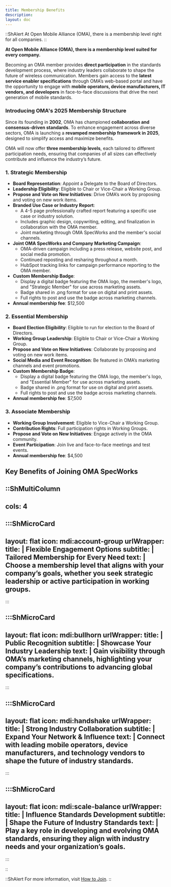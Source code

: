 ```yaml
---
title: Membership Benefits
description:
layout: doc
---
```

::ShAlert
At Open Mobile Alliance (OMA), there is a membership level right for all companies.
::

**At Open Mobile Alliance (OMA), there is a membership level suited for every company.**  

Becoming an OMA member provides **direct participation** in the standards development process, where industry leaders collaborate to shape the future of wireless communication. Members gain access to the **latest service enabler specifications** through OMA’s web-based portal and have the opportunity to engage with **mobile operators, device manufacturers, IT vendors, and developers** in face-to-face discussions that drive the next generation of mobile standards.  

### **Introducing OMA's 2025 Membership Structure**  

Since its founding in **2002**, OMA has championed **collaboration and consensus-driven standards**. To enhance engagement across diverse sectors, OMA is launching a **revamped membership framework in 2025**, designed to simplify access and maximize benefits.  

OMA will now offer **three membership levels**, each tailored to different participation needs, ensuring that companies of all sizes can effectively contribute and influence the industry’s future.


### 1. Strategic Membership
- **Board Representation**: Appoint a Delegate to the Board of Directors.
- **Leadership Eligibility**: Eligible to Chair or Vice-Chair a Working Group.
- **Propose and Vote on New Initiatives**: Drive OMA’s work by proposing and voting on new work items.
- **Branded Use Case or Industry Report**: 
  - A 4-5 page professionally crafted report featuring a specific use case or industry solution.
  - Includes graphic design, copywriting, editing, and finalization in collaboration with the OMA member.
  - Joint marketing through OMA SpecWorks and the member's social channels.
- **Joint OMA SpecWorks and Company Marketing Campaign**:
  - OMA-driven campaign including a press release, website post, and social media promotion.
  - Continued reposting and resharing throughout a month.
  - HubSpot tracking links for campaign performance reporting to the OMA member.
- **Custom Membership Badge**: 
  - Display a digital badge featuring the OMA logo, the member's logo, and "Strategic Member" for use across marketing assets.
  - Badge shared in .png format for use on digital and print assets.
  - Full rights to post and use the badge across marketing channels.
- **Annual membership fee**: $12,500

### 2. Essential Membership
- **Board Election Eligibility**: Eligible to run for election to the Board of Directors.
- **Working Group Leadership**: Eligible to Chair or Vice-Chair a Working Group.
- **Propose and Vote on New Initiatives**: Collaborate by proposing and voting on new work items.
- **Social Media and Event Recognition**: Be featured in OMA’s marketing channels and event promotions.
- **Custom Membership Badge**: 
  - Display a digital badge featuring the OMA logo, the member's logo, and "Essential Member" for use across marketing assets.
  - Badge shared in .png format for use on digital and print assets.
  - Full rights to post and use the badge across marketing channels.
- **Annual membership fee**: $7,500

### 3. Associate Membership
- **Working Group Involvement**: Eligible to Vice-Chair a Working Group.
- **Contribution Rights**: Full participation rights in Working Groups.
- **Propose and Vote on New Initiatives**: Engage actively in the OMA community.
- **Event Participation**: Join live and face-to-face meetings and test events.  
- **Annual membership fee**: $4,500

## Key Benefits of Joining OMA SpecWorks

::ShMultiColumn
---
cols: 4
---
  :::ShMicroCard
  ---
  layout: flat
  icon: mdi:account-group
  urlWrapper:
  title: |
      Flexible Engagement Options
  subtitle: |
      Tailored Membership for Every Need
  text: |
      Choose a membership level that aligns with your company’s goals, whether you seek **strategic leadership** or active participation in working groups.
  ---
  :::

  :::ShMicroCard
  ---
  layout: flat
  icon: mdi:bullhorn
  urlWrapper: 
  title: |
      Public Recognition
  subtitle: |
      Showcase Your Industry Leadership
  text: |
      Gain visibility through **OMA’s marketing channels**, highlighting your company’s contributions to advancing global specifications.
  ---
  :::

  :::ShMicroCard
  ---
  layout: flat
  icon: mdi:handshake
  urlWrapper: 
  title: |
      Strong Industry Collaboration
  subtitle: |
      Expand Your Network & Influence
  text: |
      Connect with **leading mobile operators, device manufacturers, and technology vendors** to shape the future of industry standards.
  ---
  :::

  :::ShMicroCard
  ---
  layout: flat
  icon: mdi:scale-balance
  urlWrapper: 
  title: |
      Influence Standards Development
  subtitle: |
      Shape the Future of Industry Standards
  text: |
      Play a key role in **developing and evolving OMA standards**, ensuring they align with industry needs and your organization’s goals.
  ---
  :::

::

 ::ShAlert
 For more information, visit [How to Join](/join).
 ::